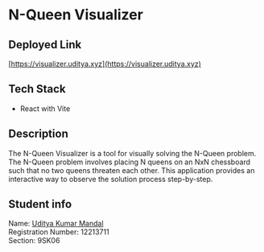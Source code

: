 # N-Queen Visualizer

## Deployed Link

[https://visualizer.uditya.xyz](https://visualizer.uditya.xyz)

## Tech Stack

- React with Vite

## Description

The N-Queen Visualizer is a tool for visually solving the N-Queen problem. The N-Queen problem involves placing N queens on an NxN chessboard such that no two queens threaten each other. This application provides an interactive way to observe the solution process step-by-step.

## Student info
Name: [Uditya Kumar Mandal](https://uditya.xyz)
<br>
Registration Number: 12213711  
Section: 9SK06
